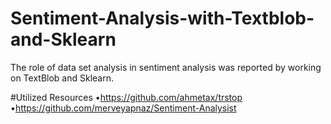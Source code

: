 # Sentiment-Analysis-with-Textblob-and-Sklearn
The role of data set analysis in sentiment analysis was reported by working on TextBlob and Sklearn.

#Utilized Resources
•https://github.com/ahmetax/trstop
•https://github.com/merveyapnaz/Sentiment-Analysist

